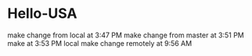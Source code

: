 # Hello-USA
make change from local at 3:47 PM
make change from master at 3:51 PM
make at 3:53 PM local
make change remotely at 9:56 AM
